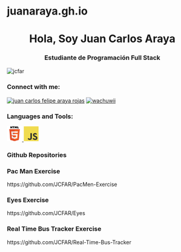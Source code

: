 # juanaraya.gh.io
<h1 align="center">Hola, Soy Juan Carlos Araya</h1>
<h3 align="center">Estudiante de Programación Full Stack</h3>

<p align="left"> <img src="https://komarev.com/ghpvc/?username=jcfar&label=Profile%20views&color=0e75b6&style=flat" alt="jcfar" /> </p>

<h3 align="left">Connect with me:</h3>
<p align="left">
<a href="https://linkedin.com/in/juan carlos felipe araya rojas" target="blank"><img align="center" src="https://raw.githubusercontent.com/rahuldkjain/github-profile-readme-generator/master/src/images/icons/Social/linked-in-alt.svg" alt="juan carlos felipe araya rojas" height="30" width="40" /></a>
<a href="https://instagram.com/wachuwii" target="blank"><img align="center" src="https://raw.githubusercontent.com/rahuldkjain/github-profile-readme-generator/master/src/images/icons/Social/instagram.svg" alt="wachuwii" height="30" width="40" /></a>
</p>

<h3 align="left">Languages and Tools:</h3>
<p align="left"> <a href="https://www.w3.org/html/" target="_blank" rel="noreferrer"> <img src="https://raw.githubusercontent.com/devicons/devicon/master/icons/html5/html5-original-wordmark.svg" alt="html5" width="40" height="40"/> </a> <a href="https://developer.mozilla.org/en-US/docs/Web/JavaScript" target="_blank" rel="noreferrer"> <img src="https://raw.githubusercontent.com/devicons/devicon/master/icons/javascript/javascript-original.svg" alt="javascript" width="40" height="40"/> </a> </p>


<h3 align="left">Github Repositories</h3>

 <h3 align="left">Pac Man Exercise</h3>
 
<p align="left">https://github.com/JCFAR/PacMen-Exercise</p>

<h3 align="left">Eyes Exercise</h3>

<p align="left">https://github.com/JCFAR/Eyes</p>

<h3 align="left">Real Time Bus Tracker Exercise</h3>

<p align="left">https://github.com/JCFAR/Real-Time-Bus-Tracker</p>
 

